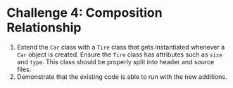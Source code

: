 # Challenge 4: Composition Relationship

1. Extend the `Car` class with a `Tire` class that gets instantiated whenever a `Car` object is created. Ensure the `Tire` class has attributes such as `size` and `type`. This class should be properly split into header and source files.
2. Demonstrate that the existing code is able to run with the new additions.
